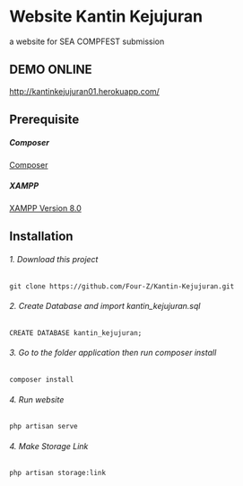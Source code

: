 # Website Kantin Kejujuran
a website for SEA COMPFEST submission

## DEMO ONLINE

http://kantinkejujuran01.herokuapp.com/

## Prerequisite

##### Composer
[Composer](https://getcomposer.org/)
##### XAMPP 
[XAMPP Version 8.0](https://www.apachefriends.org/download.html)
 
## Installation

###### 1. Download this project
```
git clone https://github.com/Four-Z/Kantin-Kejujuran.git
```

###### 2. Create Database and import kantin_kejujuran.sql
```
CREATE DATABASE kantin_kejujuran;
```

###### 3. Go to the folder application then run composer install
```
composer install
```

###### 4. Run website
```
php artisan serve
```

###### 4. Make Storage Link
```
php artisan storage:link
```

